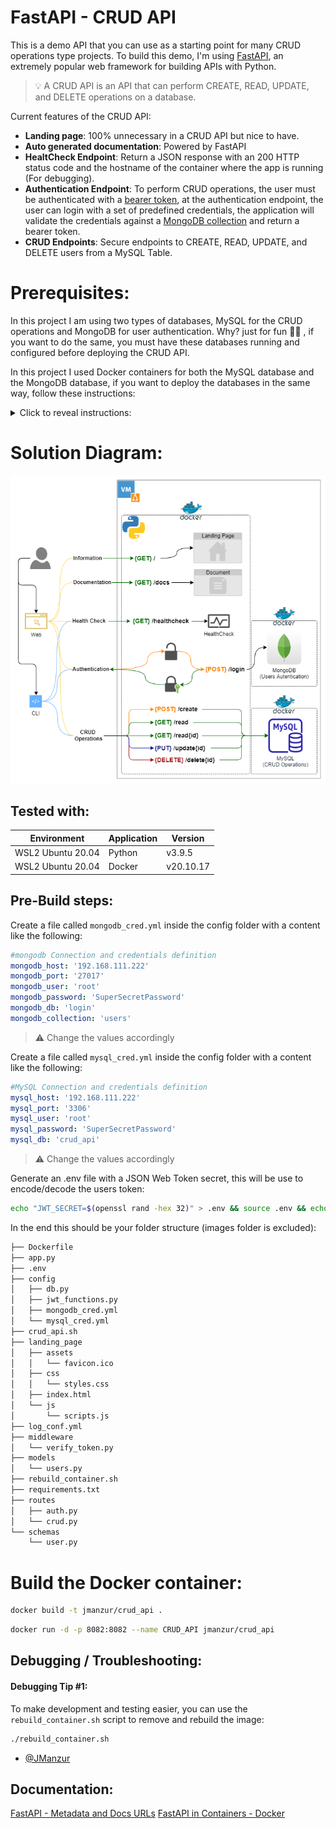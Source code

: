 # FastAPI - CRUD API 

This is a demo API that you can use as a starting point for many CRUD operations type projects. To build this demo, I'm using [FastAPI](https://fastapi.tiangolo.com/), an extremely popular web framework for building APIs with Python.

> :bulb: A CRUD API is an API that can perform CREATE, READ, UPDATE, and DELETE operations on a database.

Current features of the CRUD API:

- **Landing page**: 100% unnecessary in a CRUD API but nice to have.
- **Auto generated documentation**: Powered by FastAPI
- **HealtCheck Endpoint**: Return  a JSON response with an 200 HTTP status code and the hostname of the container where the app is running (For debugging).
- **Authentication Endpoint**: To perform CRUD operations, the user must be authenticated with a [bearer token](https://swagger.io/docs/specification/authentication/bearer-authentication/), at the authentication endpoint, the user can login with a set of predefined credentials, the application will validate the credentials against a [MongoDB collection](https://www.mongodb.com/docs/manual/core/databases-and-collections/#collections) and return a bearer token.
- **CRUD Endpoints**: Secure endpoints to CREATE, READ, UPDATE, and DELETE users from a MySQL Table.


# Prerequisites:

In this project I am using two types of databases, MySQL for the  CRUD operations and MongoDB for user authentication. Why? just for fun :man_shrugging: , if you want to do the same, you must have these databases running and configured before deploying the CRUD API.

In this project I used Docker containers for both the MySQL database and the MongoDB database, if you want to deploy the databases in the same way, follow these instructions:

<details>
  <summary>Click to reveal instructions:</summary>
  
  ### Heading
  1. Foo
  2. Bar
     * Baz
     * Qux

  ### Some Code
  ```yaml
    version: '3'

    services:
    db:
        image: mysql:latest
        container_name: MySQL
        command: --default-authentication-plugin=mysql_native_password
        restart: unless-stopped
        environment:
        - MYSQL_ROOT_PASSWORD=
        - TZ=America/Argentina/Buenos_Aires
        volumes:
        - /docker/MySQL/mysql_data:/var/lib/mysql
        - /etc/timezone:/etc/timezone:ro
        - /etc/localtime:/etc/localtime:ro
        ports:
        - 3306:3306/tcp

    adminer:
        image: adminer:latest
        container_name: MySQL_adminer
        restart: always
        ports:
        - 8480:8080/tcp
  ```

  ```yaml

  ```
</details>

# Solution Diagram:

![FastAPI CRUD](images/FastAPI_CRUD.drawio.png)

## Tested with: 

| Environment | Application | Version  |
| ----------------- |-----------|---------|
| WSL2 Ubuntu 20.04 | Python | v3.9.5  |
| WSL2 Ubuntu 20.04 | Docker | v20.10.17 |

## Pre-Build steps:

Create a file called `mongodb_cred.yml` inside the config folder with a content like the following:

```yaml
#mongodb Connection and credentials definition
mongodb_host: '192.168.111.222'
mongodb_port: '27017'
mongodb_user: 'root'
mongodb_password: 'SuperSecretPassword'
mongodb_db: 'login'
mongodb_collection: 'users'
```
> :warning: Change the values accordingly

Create a file called `mysql_cred.yml` inside the config folder with a content like the following:

```yaml
#MySQL Connection and credentials definition
mysql_host: '192.168.111.222'
mysql_port: '3306'
mysql_user: 'root'
mysql_password: 'SuperSecretPassword'
mysql_db: 'crud_api'
```

> :warning: Change the values accordingly

Generate an .env file with a JSON Web Token secret, this will be use to encode/decode the users token:

```bash
echo "JWT_SECRET=$(openssl rand -hex 32)" > .env && source .env && echo $JWT_SECRET
```

In the end this should be your folder structure (images folder is excluded):

```bash
├── Dockerfile
├── app.py
├── .env
├── config
│   ├── db.py
│   ├── jwt_functions.py
│   ├── mongodb_cred.yml
│   └── mysql_cred.yml
├── crud_api.sh
├── landing_page
│   ├── assets
│   │   └── favicon.ico
│   ├── css
│   │   └── styles.css
│   ├── index.html
│   └── js
│       └── scripts.js
├── log_conf.yml
├── middleware
│   └── verify_token.py
├── models
│   └── users.py
├── rebuild_container.sh
├── requirements.txt
├── routes
│   ├── auth.py
│   └── crud.py
└── schemas
    └── user.py
```` 
# Build the Docker container:

```bash
docker build -t jmanzur/crud_api .
```

```bash
docker run -d -p 8082:8082 --name CRUD_API jmanzur/crud_api
```
## Debugging / Troubleshooting:

#### **Debugging Tip #1**:

To make development and testing easier, you can use the `rebuild_container.sh` script to remove and rebuild the image:

```bash
./rebuild_container.sh
````

- [@JManzur](https://jmanzur.com)

## Documentation:

[FastAPI - Metadata and Docs URLs](https://fastapi.tiangolo.com/tutorial/metadata/)
[FastAPI in Containers - Docker](https://fastapi.tiangolo.com/deployment/docker/)